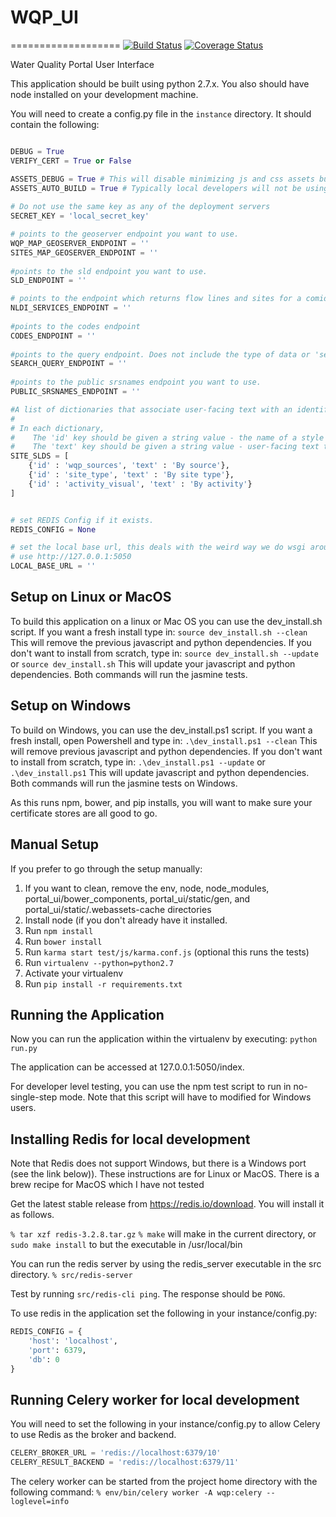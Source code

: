 # WQP_UI
===================
[![Build Status](https://travis-ci.org/USGS-CIDA/WQP_UI.svg?branch=master)](https://travis-ci.org/USGS-CIDA/WQP_UI)
[![Coverage Status](https://coveralls.io/repos/github/USGS-CIDA/WQP_UI/badge.svg)](https://coveralls.io/github/USGS-CIDA/WQP_UI)

Water Quality Portal User Interface

This application should be built using python 2.7.x. You also should have node installed on your development machine.

You will need to create a config.py file in the `instance` directory. It should contain the following:
```python

DEBUG = True
VERIFY_CERT = True or False

ASSETS_DEBUG = True # This will disable minimizing js and css assets but less files will still compile.
ASSETS_AUTO_BUILD = True # Typically local developers will not be using precompiled assets.
	
# Do not use the same key as any of the deployment servers
SECRET_KEY = 'local_secret_key'

# points to the geoserver endpoint you want to use. 
WQP_MAP_GEOSERVER_ENDPOINT = ''
SITES_MAP_GEOSERVER_ENDPOINT = ''
	
#points to the sld endpoint you want to use.
SLD_ENDPOINT = ''

# points to the endpoint which returns flow lines and sites for a comid
NLDI_SERVICES_ENDPOINT = ''
	
#points to the codes endpoint
CODES_ENDPOINT = ''
	
#points to the query endpoint. Does not include the type of data or 'search' part of the endpoint
SEARCH_QUERY_ENDPOINT = ''
	
#points to the public srsnames endpoint you want to use.
PUBLIC_SRSNAMES_ENDPOINT = ''

#A list of dictionaries that associate user-facing text with an identifier for the style
#
# In each dictionary,
#    The 'id' key should be given a string value - the name of a style present on GeoServer
#    The 'text' key should be given a string value - user-facing text that appears in the web ui's dropdown for selecting styles
SITE_SLDS = [
    {'id' : 'wqp_sources', 'text' : 'By source'},
    {'id' : 'site_type', 'text' : 'By site type'},
    {'id' : 'activity_visual', 'text' : 'By activity'}
]


# set REDIS Config if it exists.
REDIS_CONFIG = None

# set the local base url, this deals with the weird way we do wsgi around here, for local development
# use http://127.0.0.1:5050
LOCAL_BASE_URL = ''
```

## Setup on Linux or MacOS
To build this application on a linux or Mac OS you can use the dev_install.sh script. If you want a fresh install type in:
`source dev_install.sh --clean`
This will remove the previous javascript and python dependencies. If you don't want to install from scratch, type in:
`source dev_install.sh --update` or `source dev_install.sh`
This will update your javascript and python dependencies. Both commands will run the jasmine tests.

## Setup on Windows
To build on Windows, you can use the dev_install.ps1 script. If you want a fresh install, open Powershell and type in:
`.\dev_install.ps1 --clean`
This will remove previous javascript and python dependencies. If you don't want to install from scratch, type in:
`.\dev_install.ps1 --update` or `.\dev_install.ps1`
This will update javascript and python dependencies. Both commands will run the jasmine tests on Windows.

As this runs npm, bower, and pip installs, you will want to make sure your certificate stores are all good to go.

## Manual Setup
If you prefer to go through the setup manually:
1. If you want to clean, remove the env, node, node_modules, portal_ui/bower_components, portal_ui/static/gen, and portal_ui/static/.webassets-cache directories
2. Install node (if you don't already have it installed.
3. Run `npm install`
4. Run `bower install`
5. Run `karma start test/js/karma.conf.js` (optional this runs the tests)
6. Run `virtualenv --python=python2.7`
7. Activate your virtualenv
8. Run `pip install -r requirements.txt`

## Running the Application
Now you can run the application within the virtualenv by executing:
`python run.py`

The application can be accessed at 127.0.0.1:5050/index.

For developer level testing, you can use the npm test script to run in no-single-step mode. Note that this
script will have to modified for Windows users.

## Installing Redis for local development
Note that Redis does not support Windows, but there is a Windows port (see the link below)). These instructions
are for Linux or MacOS. There is a brew recipe for MacOS which I have not tested

Get the latest stable release from https://redis.io/download. You will install it as follows.

`% tar xzf redis-3.2.8.tar.gz`
`% make` will make in the current directory, or `sudo make install` to but the executable in /usr/local/bin

You can run the redis server by using the redis_server executable in the src directory.
`% src/redis-server`

Test by running `src/redis-cli ping`. The response should be `PONG`.

To use redis in the application set the following in your instance/config.py:
```python
REDIS_CONFIG = {
    'host': 'localhost',
    'port': 6379,
    'db': 0
}
```

## Running Celery worker for local development
You will need to set the following in your instance/config.py to allow Celery to use Redis as the broker and backend.
```python
CELERY_BROKER_URL = 'redis://localhost:6379/10'
CELERY_RESULT_BACKEND = 'redis://localhost:6379/11'
```
The celery worker can be started from the project home directory with the following command:
`% env/bin/celery worker -A wqp:celery --loglevel=info`



